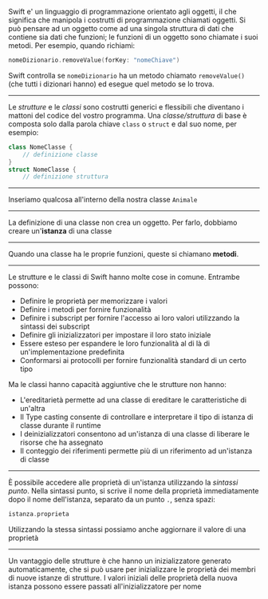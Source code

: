 Swift e' un linguaggio di programmazione orientato agli oggetti, il che significa che manipola i costrutti di programmazione chiamati oggetti.
Si può pensare ad un oggetto come ad una singola struttura di dati che contiene sia dati che funzioni; le funzioni di un oggetto sono chiamate i suoi metodi.
Per esempio, quando richiami:
```swift
nomeDizionario.removeValue(forKey: "nomeChiave")
```
Swift controlla se `nomeDizionario` ha un metodo chiamato `removeValue()` (che tutti i dizionari hanno) ed esegue quel metodo se lo trova.

---

Le _strutture_ e le _classi_ sono costrutti generici e flessibili che diventano i mattoni del codice del vostro programma.
Una _classe/struttura_ di base è composta solo dalla parola chiave `class` o `struct` e dal suo nome, per esempio:
```swift
class NomeClasse {
    // definizione classe
}
struct NomeClasse {
    // definizione struttura
```

---

Inseriamo qualcosa all'interno della nostra classe `Animale`

---

La definizione di una classe non crea un oggetto.
Per farlo, dobbiamo creare un'__istanza__ di una classe

---

Quando una classe ha le proprie funzioni, queste si chiamano __metodi__.

---

Le strutture e le classi di Swift hanno molte cose in comune. Entrambe possono:
- Definire le proprietà per memorizzare i valori
- Definire i metodi per fornire funzionalità
- Definire i subscript per fornire l'accesso ai loro valori utilizzando la sintassi dei subscript
- Definire gli inizializzatori per impostare il loro stato iniziale
- Essere esteso per espandere le loro funzionalità al di là di un'implementazione predefinita
- Conformarsi ai protocolli per fornire funzionalità standard di un certo tipo

Ma le classi hanno capacità aggiuntive che le strutture non hanno:
- L'ereditarietà permette ad una classe di ereditare le caratteristiche di un'altra
- Il Type casting consente di controllare e interpretare il tipo di istanza di classe durante il runtime
- I deinizializzatori consentono ad un'istanza di una classe di liberare le risorse che ha assegnato
- Il conteggio dei riferimenti permette più di un riferimento ad un'istanza di classe

---

È possibile accedere alle proprietà di un'istanza utilizzando la _sintassi punto_.
Nella sintassi punto, si scrive il nome della proprietà immediatamente dopo il nome dell'istanza, separato da un punto `.`, senza spazi:
```swift
istanza.proprieta
```
Utilizzando la stessa sintassi possiamo anche aggiornare il valore di una proprietà

---

Un vantaggio delle strutture è che hanno un inizializzatore generato automaticamente, che si può usare per inizializzare le proprietà dei membri di nuove istanze di strutture.
I valori iniziali delle proprietà della nuova istanza possono essere passati all'inizializzatore per nome
